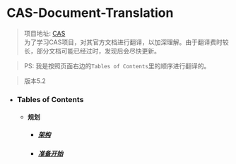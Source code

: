 # CAS-Document-Translation
> 项目地址: [CAS](https://apereo.github.io/cas/index.html)  
为了学习CAS项目，对其官方文档进行翻译，以加深理解。由于翻译费时较长，部分文档可能已经过时，发现后会尽快更新。

>PS: 我是按照页面右边的`Tables of Contents`里的顺序进行翻译的。

> 版本5.2

* ### Tables of Contents  
  * #### 规划  
    * ##### [架构](cas-documentation/planning/Architecture.md)
    * ##### [准备开始](cas-documentation/planning/Getting-Started.md)
